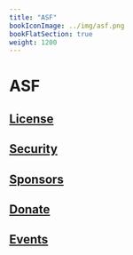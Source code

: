 ```yaml
---
title: "ASF"
bookIconImage: ../img/asf.png
bookFlatSection: true
weight: 1200
---
```

<!--
 - Licensed to the Apache Software Foundation (ASF) under one or more
 - contributor license agreements.  See the NOTICE file distributed with
 - this work for additional information regarding copyright ownership.
 - The ASF licenses this file to You under the Apache License, Version 2.0
 - (the "License"); you may not use this file except in compliance with
 - the License.  You may obtain a copy of the License at
 -
 -   http://www.apache.org/licenses/LICENSE-2.0
 -
 - Unless required by applicable law or agreed to in writing, software
 - distributed under the License is distributed on an "AS IS" BASIS,
 - WITHOUT WARRANTIES OR CONDITIONS OF ANY KIND, either express or implied.
 - See the License for the specific language governing permissions and
 - limitations under the License.
 -->

# ASF

## [License](https://www.apache.org/licenses/)
## [Security](https://www.apache.org/security/)
## [Sponsors](https://www.apache.org/foundation/thanks.html)
## [Donate](https://www.apache.org/foundation/sponsorship.html)
## [Events](https://www.apache.org/events/current-event.html)